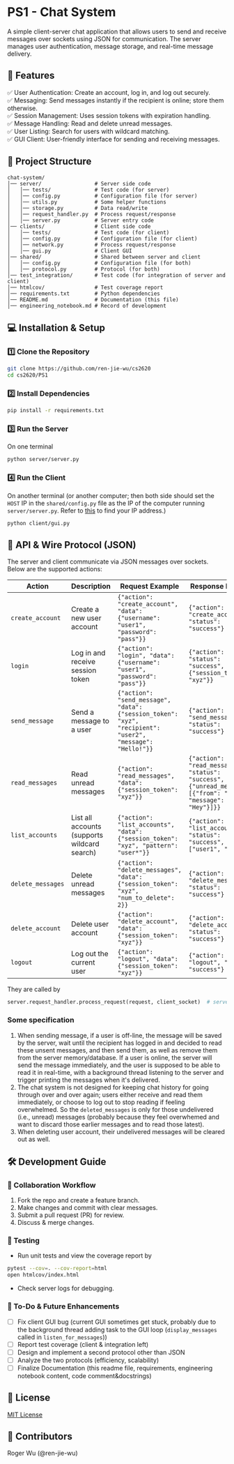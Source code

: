 # PS1 - Chat System

A simple client-server chat application that allows users to send and receive messages over sockets using JSON for communication. The server manages user authentication, message storage, and real-time message delivery.

## 🚀 Features

✅ User Authentication: Create an account, log in, and log out securely.  
✅ Messaging: Send messages instantly if the recipient is online; store them otherwise.  
✅ Session Management: Uses session tokens with expiration handling.  
✅ Message Handling: Read and delete unread messages.  
✅ User Listing: Search for users with wildcard matching.  
✅ GUI Client: User-friendly interface for sending and receiving messages.

## 📂 Project Structure

```
chat-system/                
│── server/                 # Server side code
│   │── tests/              # Test code (for server)
│   │── config.py           # Configuration file (for server)
│   │── utils.py            # Some helper functions
│   │── storage.py          # Data read/write
│   │── request_handler.py  # Process request/response
│   │── server.py           # Server entry code
│── clients/                # Client side code
│   │── tests/              # Test code (for client)
│   │── config.py           # Configuration file (for client)
│   │── network.py          # Process request/response
│   │── gui.py              # Client GUI
│── shared/                 # Shared between server and client
│   │── config.py           # Configuration file (for both)
│   │── protocol.py         # Protocol (for both)
│── test_integration/       # Test code (for integration of server and client)
│── htmlcov/                # Test coverage report
│── requirements.txt        # Python dependencies
│── README.md               # Documentation (this file)
│── engineering_notebook.md # Record of development
```

## 💻 Installation & Setup

### 1️⃣ Clone the Repository
``` bash
git clone https://github.com/ren-jie-wu/cs2620
cd cs2620/PS1
```

### 2️⃣ Install Dependencies
``` bash
pip install -r requirements.txt
```

### 3️⃣ Run the Server
On one terminal

``` bash
python server/server.py
```

### 4️⃣ Run the Client
On another terminal (or another computer; then both side should set the `HOST` IP in the `shared/config.py` file as the IP of the computer running `server/server.py`. Refer to [this](https://apple.stackexchange.com/questions/20547/how-do-i-find-my-ip-address-from-the-command-line) to find your IP address.)

``` bash
python client/gui.py
```

## 🔧 API & Wire Protocol (JSON)
The server and client communicate via JSON messages over sockets. Below are the supported actions:

| **Action**         | **Description**                                          | **Request Example** | **Response Example** |
|--------------------|----------------------------------------------------------|---------------------|----------------------|
| `create_account`   | Create a new user account                                | `{"action": "create_account", "data": {"username": "user1", "password": "pass"}}` | `{"action": "create_account", "status": "success"}` |
| `login`            | Log in and receive session token                         | `{"action": "login", "data": {"username": "user1", "password": "pass"}}` | `{"action": "login", "status": "success", "data": {"session_token": "xyz"}}` |
| `send_message`     | Send a message to a user                                 | `{"action": "send_message", "data": {"session_token": "xyz", "recipient": "user2", "message": "Hello!"}}` | `{"action": "send_message", "status": "success"}` |
| `read_messages`    | Read unread messages                                     | `{"action": "read_messages", "data": {"session_token": "xyz"}}` | `{"action": "read_messages", "status": "success", "data": {"unread_messages": [{"from": "user2", "message": "Hey"}]}}` |
| `list_accounts`    | List all accounts (supports wildcard search)             | `{"action": "list_accounts", "data": {"session_token": "xyz", "pattern": "user*"}}` | `{"action": "list_accounts", "status": "success", "data": ["user1", "user2"]}` |
| `delete_messages`  | Delete unread messages                                   | `{"action": "delete_messages", "data": {"session_token": "xyz", "num_to_delete": 2}}` | `{"action": "delete_messages", "status": "success"}` |
| `delete_account`   | Delete user account                                      | `{"action": "delete_account", "data": {"session_token": "xyz"}}` | `{"action": "delete_account", "status": "success"}` |
| `logout`           | Log out the current user                                 | `{"action": "logout", "data": {"session_token": "xyz"}}` | `{"action": "logout", "status": "success"}` |

They are called by
``` python
server.request_handler.process_request(request, client_socket)  # server is a ChatServer object
```

### Some specification

1. When sending message, if a user is off-line, the message will be saved by the server, wait until the recipient has logged in and decided to read these unsent messages, and then send them, as well as remove them from the server memory/database. If a user is online, the server will send the message immediately, and the user is supposed to be able to read it in real-time, with a background thread listening to the server and trigger printing the messages when it's delivered.
2. The chat system is not designed for keeping chat history for going through over and over again; users either receive and read them immediately, or choose to log out to stop reading if feeling overwhelmed. So the `deleted_messages` is only for those undelivered (i.e., unread) messages (probably because they feel overwhemed and want to discard those earlier messages and to read those latest).
3. When deleting user account, their undelivered messages will be cleared out as well.

## 🛠 Development Guide

### 📌 Collaboration Workflow
1. Fork the repo and create a feature branch.
2. Make changes and commit with clear messages.
3. Submit a pull request (PR) for review.
4. Discuss & merge changes.

### 📌 Testing
- Run unit tests and view the coverage report by
``` bash
pytest --cov=. --cov-report=html
open htmlcov/index.html
```
- Check server logs for debugging.

### 📌 To-Do & Future Enhancements
- [ ] Fix client GUI bug (current GUI sometimes get stuck, probably due to the background thread adding task to the GUI loop (`display_messages` called in `listen_for_messages`))
- [ ] Report test coverage (client & integration left)
- [ ] Design and implement a second protocol other than JSON
- [ ] Analyze the two protocols (efficiency, scalability)
- [ ] Finalize Documentation (this readme file, requirements, engineering notebook content, code comment&docstrings)

## 📄 License
[MIT License](https://mit-license.org/)

## 👥 Contributors
Roger Wu (@ren-jie-wu)
